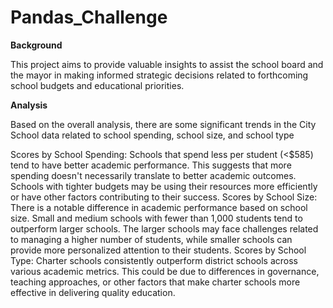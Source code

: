 # Pandas_Challenge

**Background**

This project aims to provide valuable insights to assist the school board and the mayor in making informed strategic decisions related to forthcoming school budgets and educational priorities.

**Analysis**

Based on the overall analysis, there are some significant trends in the City School data related to school spending, school size, and school type

Scores by School Spending:
Schools that spend less per student (<$585) tend to have better academic performance. This suggests that more spending doesn't necessarily translate to better academic outcomes. Schools with tighter budgets may be using their resources more efficiently or have other factors contributing to their success.
Scores by School Size:
There is a notable difference in academic performance based on school size. Small and medium schools with fewer than 1,000 students tend to outperform larger schools. The larger schools may face challenges related to managing a higher number of students, while smaller schools can provide more personalized attention to their students.
Scores by School Type:
Charter schools consistently outperform district schools across various academic metrics. This could be due to differences in governance, teaching approaches, or other factors that make charter schools more effective in delivering quality education.
